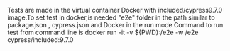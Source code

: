 Tests are made in the virtual container Docker with included/cypress9.7.0 image.To set test in docker,is needed "e2e" folder in the path similar to package.json , cypress.json and Docker in the run mode 
Command to run test from command line is   docker run -it -v ${PWD}:/e2e -w /e2e cypress/included:9.7.0
